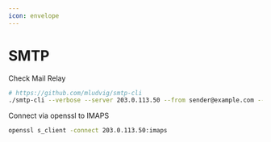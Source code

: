 ```yaml
---
icon: envelope
---
```


# SMTP

Check Mail Relay

```bash
# https://github.com/mludvig/smtp-cli
./smtp-cli --verbose --server 203.0.113.50 --from sender@example.com --to recipient@example.com --subject "test" --body-plain "Greetings from Acuity."
```

Connect via openssl to IMAPS

```bash
openssl s_client -connect 203.0.113.50:imaps
```
